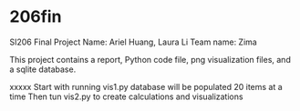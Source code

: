 # 206fin
SI206 Final Project
Name: Ariel Huang, Laura Li
Team name: Zima

This project contains a report, Python code file, png visualization files, and a sqlite database.

xxxxx
Start with running vis1.py
database will be populated 20 items at a time
Then tun vis2.py to create calculations and visualizations
